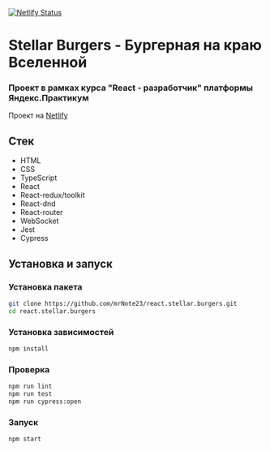 [![Netlify Status](https://api.netlify.com/api/v1/badges/709e9918-5ff7-40ae-b0d1-7ae743fd5e70/deploy-status)](https://app.netlify.com/sites/sws-stellar-burgers/deploys)
# Stellar Burgers - Бургерная на краю Вселенной
### Проект в рамках курса "React - разработчик" платформы Яндекс.Практикум

Проект на [Netlify](https://sws-stellar-burgers.netlify.app/)

## Стек

- HTML
- CSS
- TypeScript
- React
- React-redux/toolkit
- React-dnd
- React-router
- WebSocket
- Jest
- Cypress

## Установка и запуск

### Установка пакета
```bash
git clone https://github.com/mrNote23/react.stellar.burgers.git
cd react.stellar.burgers
```

### Установка зависимостей
```bash
npm install
```

### Проверка
```bash
npm run lint
npm run test
npm run cypress:open
```

### Запуск
```bash
npm start
```

